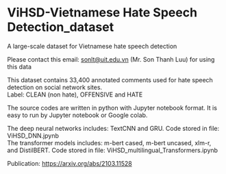# ViHSD-Vietnamese Hate Speech Detection_dataset
A large-scale dataset for Vietnamese hate speech detection    

Please contact this email: sonlt@uit.edu.vn (Mr. Son Thanh Luu) for using this data    

This dataset contains 33,400 annotated comments used for hate speech detection on social network sites.  
Label: CLEAN (non hate), OFFENSIVE and HATE  

The source codes are written in python with Jupyter notebook format. It is easy to run by Jupyter notebook or Google colab. 

The deep neural networks includes: TextCNN and GRU. Code stored in file: ViHSD_DNN.jpynb    
The transformer models includes: m-bert cased, m-bert uncased, xlm-r, and DistilBERT. Code stored in file: ViHSD_multilingual_Transformers.ipynb    

Publication: https://arxiv.org/abs/2103.11528   
